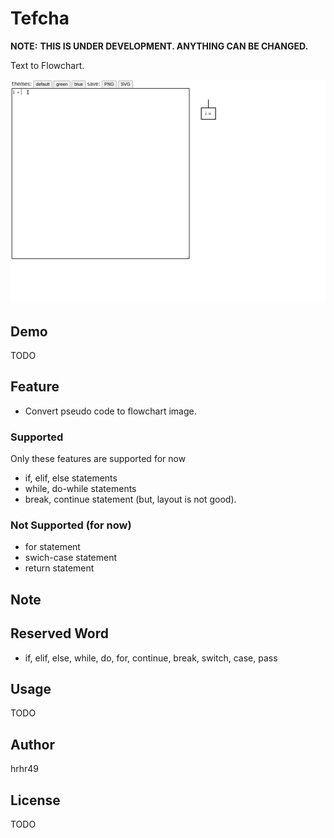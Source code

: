 # Tefcha
**NOTE:** **THIS IS UNDER DEVELOPMENT. ANYTHING CAN BE CHANGED.**

Text to Flowchart.

![./img/sample.gif](./img/sample.gif)

## Demo
TODO

## Feature
* Convert pseudo code to flowchart image.

### Supported
Only these features are supported for now
* if, elif, else statements
* while, do-while statements
* break, continue statement (but, layout is not good).

### Not Supported (for now)
* for statement
* swich-case statement
* return statement

## Note

## Reserved Word
* if, elif, else, while, do, for, continue, break, switch, case, pass

## Usage
TODO

## Author
hrhr49

## License
TODO
